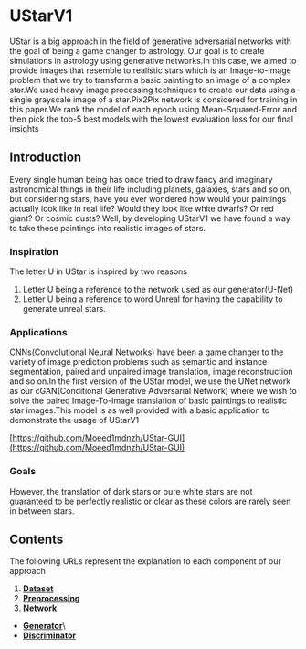 # UStarV1
UStar is a big approach in the field of generative adversarial networks with the goal of being a game changer to astrology.
Our goal is to create simulations in astrology using generative networks.In this case, we
aimed to provide images that resemble to realistic stars which is an Image-to-Image problem
that we try to transform a basic painting to an image of a complex star.We used heavy image
processing techniques to create our data using a single grayscale image of a star.Pix2Pix
network is considered for training in this paper.We rank the model of each epoch using
Mean-Squared-Error and then pick the top-5 best models with the lowest evaluation loss for
our final insights
## Introduction
Every single human being has once tried to draw fancy and imaginary astronomical things in
their life including planets, galaxies, stars and so on, but considering stars, have you ever
wondered how would your paintings actually look like in real life? Would they look like white
dwarfs? Or red giant? Or cosmic dusts? Well, by developing UStarV1 we have found a way
to take these paintings into realistic images of stars.
### Inspiration
The letter U in UStar is inspired by two reasons
1. Letter U being a reference to the network used as our generator(U-Net)
2. Letter U being a reference to word Unreal for having the capability to generate
unreal stars.

### Applications
CNNs(Convolutional Neural Networks) have been a game changer to the variety of image
prediction problems such as semantic and instance segmentation, paired and unpaired
image translation, image reconstruction and so on.In the first version of the UStar
model, we use the UNet network as our cGAN(Conditional Generative Adversarial Network) where we wish to solve the paired Image-To-Image translation of basic paintings to
realistic star images.This model is as well provided with a basic application to demonstrate
the usage of UStarV1

[https://github.com/Moeed1mdnzh/UStar-GUI](https://github.com/Moeed1mdnzh/UStar-GUI)

### Goals
However, the translation of dark stars or pure white stars are not guaranteed to be perfectly
realistic or clear as these colors are rarely seen in between stars.
## Contents
The following URLs represent the explanation to each component of our approach
1. **[Dataset](https://github.com/Moeed1mdnzh/UStarV1/tree/master/data)**
2. **[Preprocessing](https://github.com/Moeed1mdnzh/UStarV1/tree/master/utilities)**
3. **[Network](https://github.com/Moeed1mdnzh/UStarV1/tree/master/UNet)**
 - **[Generator](https://github.com/Moeed1mdnzh/UStarV1/tree/master/UNet/generator)**\
 - **[Discriminator](https://github.com/Moeed1mdnzh/UStarV1/tree/master/UNet/Discriminator)**




